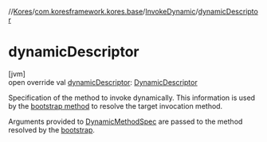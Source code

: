 //[Kores](../../../index.md)/[com.koresframework.kores.base](../index.md)/[InvokeDynamic](index.md)/[dynamicDescriptor](dynamic-descriptor.md)

# dynamicDescriptor

[jvm]\
open override val [dynamicDescriptor](dynamic-descriptor.md): [DynamicDescriptor](../../com.koresframework.kores.common/-dynamic-descriptor/index.md)

Specification of the method to invoke dynamically. This information is used by the [bootstrap method](bootstrap.md) to resolve the target invocation method.

Arguments provided to [DynamicMethodSpec](../../com.koresframework.kores.common/-dynamic-method-spec/index.md) are passed to the method resolved by the [bootstrap](bootstrap.md).
